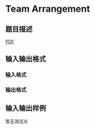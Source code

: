 # Team Arrangement

## 题目描述

[problemUrl]: https://uva.onlinejudge.org/index.php?option=com_onlinejudge&Itemid=8&category=247&page=show_problem&problem=3660

[PDF](https://uva.onlinejudge.org/external/12/p1219.pdf)

## 输入输出格式

### 输入格式

### 输出格式

## 输入输出样例

暂无测试点

